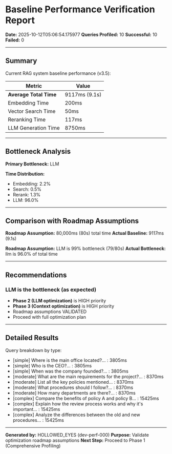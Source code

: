# Baseline Performance Verification Report

**Date:** 2025-10-12T05:06:54.175977
**Queries Profiled:** 10
**Successful:** 10
**Failed:** 0

---

## Summary

Current RAG system baseline performance (v3.5):

| Metric | Value |
|--------|-------|
| **Average Total Time** | 9117ms (9.1s) |
| Embedding Time | 200ms |
| Vector Search Time | 50ms |
| Reranking Time | 117ms |
| LLM Generation Time | 8750ms |

---

## Bottleneck Analysis

**Primary Bottleneck:** LLM

**Time Distribution:**
- Embedding: 2.2%
- Search: 0.5%
- Rerank: 1.3%
- LLM: 96.0%

---

## Comparison with Roadmap Assumptions

**Roadmap Assumption:** 80,000ms (80s) total time
**Actual Baseline:** 9117ms (9.1s)

**Roadmap Assumption:** LLM is 99% bottleneck (79/80s)
**Actual Bottleneck:** llm is 96.0% of total time

---

## Recommendations


### LLM is the bottleneck (as expected)
- **Phase 2 (LLM optimization)** is HIGH priority
- **Phase 3 (Context optimization)** is HIGH priority
- Roadmap assumptions VALIDATED
- Proceed with full optimization plan


---

## Detailed Results

Query breakdown by type:

- [simple] Where is the main office located?... : 3805ms
- [simple] Who is the CEO?... : 3805ms
- [simple] When was the company founded?... : 3805ms
- [moderate] What are the main requirements for the project?... : 8370ms
- [moderate] List all the key policies mentioned... : 8370ms
- [moderate] What procedures should I follow?... : 8370ms
- [moderate] How many departments are there?... : 8370ms
- [complex] Compare the benefits of policy A and policy B... : 15425ms
- [complex] Explain how the review process works and why it's important... : 15425ms
- [complex] Analyze the differences between the old and new procedures... : 15425ms


---

**Generated by:** HOLLOWED_EYES (dev-perf-000)
**Purpose:** Validate optimization roadmap assumptions
**Next Step:** Proceed to Phase 1 (Comprehensive Profiling)
